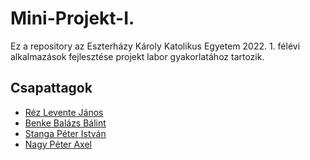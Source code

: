 # Mini-Projekt-I.

Ez a repository az Eszterházy Károly Katolikus Egyetem 2022. 1. félévi alkalmazások fejlesztése projekt labor gyakorlatához tartozik.

## Csapattagok

- [Réz Levente János](https://github.com/rezlevi)
- [Benke Balázs Bálint](https://github.com/benkebalazs1337)
- [Stanga Péter István](https://github.com/StangaPeter)
- [Nagy Péter Axel](https://github.com/Axel0103/)
